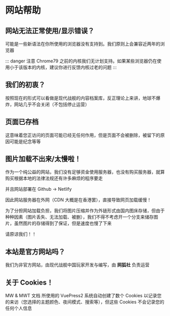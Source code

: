 # 网站帮助

## 网站无法正常使用/显示错误？

可能是一些新语法在你所使用的浏览器没有支持到。我们原则上会兼容近两年的浏览器

::: danger 注意
Chrome79 之前的内核我们无计划支持。如果某些浏览器仍在使用小于该版本的内核，建议你进行反馈内核过老的问题
:::

## 我们的初衷？

按照现在的形式可以看做是现代战舰的内容档案库，反正理论上来讲，地球不爆炸，网站几乎不会关闭（不包括停止运营）

## 页面已存档

这意味着您正访问的页面可能已经无任何作用，但是页面不会被删除，被留下的原因可能是纪念等等

## 图片加载不出来/太慢啦！

作为一个纯公益的网站，我们没有足够资金使用服务器，也没有购买服务器，就算购买根据本地的法律法规还有许多麻烦的程序要走

并且网站部署在 Github -> Netlify

因此网站服务器在外网（CDN 大概是在香港罢），直接导致网页加载缓慢！

为了分担网站加载负担，我们将图片压缩并作为外链形式由国内图床存储，但由于种种因素（图片丢失、无法加载、被删），我们不得不考虑开一个分支来储存图片，虽然图片的存储得到了保证，但是速度也慢了下来

请原谅我们！！

## 本站是官方网站吗？

我们为非官方网站，由现代战舰中国玩家开发与编写，由 **网狐社** 负责运营

## 关于 Cookies！

MW & MWT 文档 所使用的 VuePress2 系统自动创建了数个 Cookies 以记录您的来访（您选择的主题颜色、夜间模式、搜索等），但这些 Cookies 不会记录您的任何个人信息

